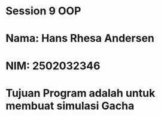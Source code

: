 # Session 9 OOP
# Nama: Hans Rhesa Andersen
# NIM: 2502032346
# Tujuan Program adalah untuk membuat simulasi Gacha
